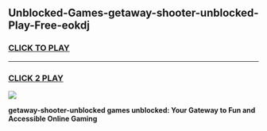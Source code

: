 
## Unblocked-Games-getaway-shooter-unblocked-Play-Free-eokdj
<h3>
<a href="https://premium76.site?title=getaway-shooter-unblocked&ref=21A">CLICK TO PLAY</a></h3>
<hr>

<h3>
<a href="https://premium76.site?title=getaway-shooter-unblocked&ref=21A">CLICK 2 PLAY</a>
  
</h3>

<a href="https://premium76.site?title=getaway-shooter-unblocked&ref=21A"><img src="https://clearcache.store/games.png"></a>


**getaway-shooter-unblocked games unblocked: Your Gateway to Fun and Accessible Online Gaming**
